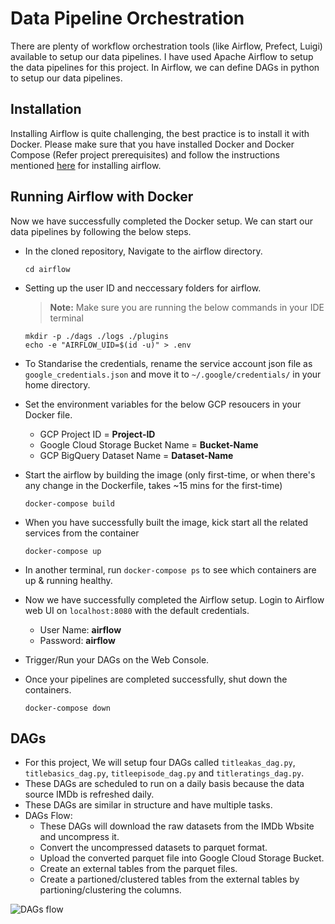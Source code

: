 # Data Pipeline Orchestration

There are plenty of workflow orchestration tools (like Airflow, Prefect, Luigi) available to setup our data pipelines. I have used Apache Airflow to setup the data pipelines for this project. In Airflow, we can define DAGs in python to setup our data pipelines. 

## Installation
Installing Airflow is quite challenging, the best practice is to install it with Docker. Please make sure that you have installed Docker and Docker Compose (Refer project prerequisites) and follow the instructions mentioned [here](https://airflow.apache.org/docs/apache-airflow/stable/start/docker.html) for installing airflow.

## Running Airflow with Docker
Now we have successfully completed the Docker setup. We can start our data pipelines by following the below steps.

- In the cloned repository, Navigate to the airflow directory.
  ```
  cd airflow
  ```
- Setting up the user ID and neccessary folders for airflow.
  > **Note:** Make sure you are running the below commands in your IDE terminal
  ```
  mkdir -p ./dags ./logs ./plugins
  echo -e "AIRFLOW_UID=$(id -u)" > .env
  ```
- To Standarise the credentials, rename the service account json file as `google_credentials.json` and move it to `~/.google/credentials/` in your home directory.
- Set the environment variables for the below GCP resoucers in your Docker file.
  - GCP Project ID = **Project-ID**
  - Google Cloud Storage Bucket Name = **Bucket-Name**
  - GCP BigQuery Dataset Name = **Dataset-Name**
- Start the airflow by building the image (only first-time, or when there's any change in the Dockerfile, takes ~15 mins for the first-time)
  ```
  docker-compose build
  ```
- When you have successfully built the image, kick start all the related services from the container
  ```
  docker-compose up
  ```
- In another terminal, run `docker-compose ps` to see which containers are up & running healthy.
- Now we have successfully completed the Airflow setup. Login to Airflow web UI on `localhost:8080` with the default credentials.
  - User Name: **airflow**
  - Password: **airflow**
  
 - Trigger/Run your DAGs on the Web Console.
 - Once your pipelines are completed successfully, shut down the containers.
    ```
    docker-compose down
    ```
 ## DAGs
 
 - For this project, We will setup four DAGs called `titleakas_dag.py`, `titlebasics_dag.py`, `titleepisode_dag.py` and `titleratings_dag.py`.
 - These DAGs are scheduled to run on a daily basis because the data source IMDb is refreshed daily.
 - These DAGs are similar in structure and have multiple tasks.
 - DAGs Flow:
   - These DAGs will download the raw datasets from the IMDb Wbsite and uncompress it. 
   - Convert the uncompressed datasets to parquet format.
   - Upload the converted parquet file into Google Cloud Storage Bucket. 
   - Create an external tables from the parquet files.
   - Create a partioned/clustered tables from the external tables by partioning/clustering the columns.
 
  ![DAGs flow](https://github.com/SanjayV28/ProjectIMDb/blob/4355dd5a23e059a1032d678799ddc771370abad9/images/DAGsGraph.png)
   
